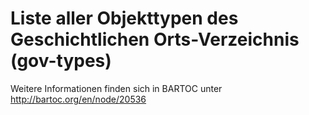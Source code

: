 # Liste aller Objekttypen des Geschichtlichen Orts-Verzeichnis (gov-types)

Weitere Informationen finden sich in BARTOC unter <http://bartoc.org/en/node/20536>
